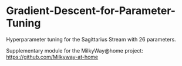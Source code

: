 # Gradient-Descent-for-Parameter-Tuning
Hyperparameter tuning for the Sagittarius Stream with 26 parameters.

Supplementary module for the MilkyWay@home project: https://github.com/Milkyway-at-home
